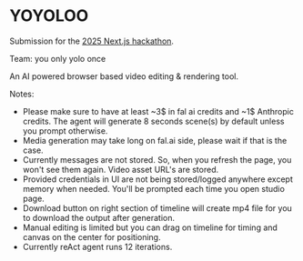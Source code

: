 # YOYOLOO

Submission for the [2025 Next.js hackathon](https://vercel.notion.site/next-hackathon-2025).

Team: you only yolo once

An AI powered browser based video editing & rendering tool.

Notes:

- Please make sure to have at least ~3$ in fal ai credits and ~1$ Anthropic credits. The agent will generate 8 seconds scene(s) by default unless you prompt otherwise.
- Media generation may take long on fal.ai side, please wait if that is the case.
- Currently messages are not stored. So, when you refresh the page, you won't see them again. Video asset URL's are stored.
- Provided credentials in UI are not being stored/logged anywhere except memory when needed. You'll be prompted each time you open studio page.
- Download button on right section of timeline will create mp4 file for you to download the output after generation.
- Manual editing is limited but you can drag on timeline for timing and canvas on the center for positioning.
- Currently reAct agent runs 12 iterations.
